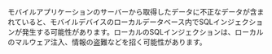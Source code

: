 
モバイルアプリケーションのサーバーから取得したデータに不正なデータが含まれていると、モバイルデバイスのローカルデータベース内でSQLインジェクションが発生する可能性があります。ローカルのSQLインジェクションは、ローカルのマルウェア注入、情報の盗難などを招く可能性があります。
